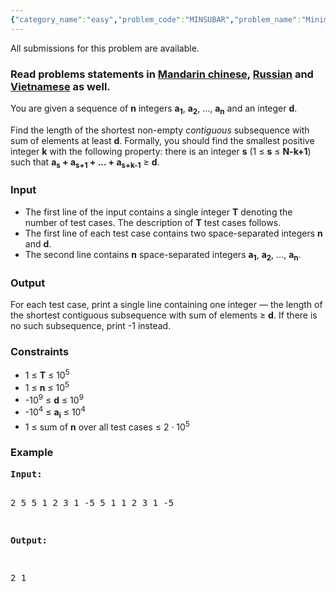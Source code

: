 ```yaml
---
{"category_name":"easy","problem_code":"MINSUBAR","problem_name":"Minimum SubArray","languages_supported":{"0":"ADA","1":"ASM","2":"BASH","3":"BF","4":"C","5":"CAML","6":"CLOJ","7":"CLPS","8":"COB","9":"CPP 4.3.2","10":"CPP 6.3","11":"CPP14","12":"CS2","13":"D","14":"ERL","15":"FORT","16":"FS","17":"GO","18":"HASK","19":"ICK","20":"ICON","21":"JAVA","22":"JS","23":"kotlin","24":"LISP clisp","25":"LISP sbcl","26":"LUA","27":"NEM","28":"NICE","29":"NODEJS","30":"PAS fpc","31":"PAS gpc","32":"PERL","33":"PERL6","34":"PHP","35":"PIKE","36":"PRLG","37":"PYPY","38":"PYTH","39":"PYTH 3.5","40":"RUBY","41":"rust","42":"SCALA","43":"SCM chicken","44":"SCM guile","45":"SCM qobi","46":"ST","47":"swift","48":"TCL","49":"TEXT","50":"WSPC"},"max_timelimit":1,"source_sizelimit":50000,"problem_author":"chemthan","problem_tester":"kingofnumbers","date_added":"23-10-2017","tags":{"0":"binary","1":"chemthan","2":"chemthan","3":"cook89","4":"easy","5":"likecs","6":"prefix"},"editorial_url":"https://discuss.codechef.com/problems/MINSUBAR","time":{"view_start_date":1514140200,"submit_start_date":1514140200,"visible_start_date":1514140200,"end_date":1735669800},"layout":"problem"}
---
```

<span class="solution-visible-txt">All submissions for this problem are available.</span><h3>Read problems statements in <a target="_blank" 
href="http://www.codechef.com/download/translated/COOK89/mandarin/MINSUBAR.pdf">Mandarin chinese</a>, <a target="_blank" 
href="http://www.codechef.com/download/translated/COOK89/russian/MINSUBAR.pdf">Russian</a> and <a target="_blank" 
href="http://www.codechef.com/download/translated/COOK89/vietnamese/MINSUBAR.pdf">Vietnamese</a> as well.</h3>

<p>You are given a sequence of <b>n</b> integers <b>a<sub>1</sub></b>, <b>a<sub>2</sub></b>, ..., <b>a<sub>n</sub></b> and an integer <b>d</b>.</p>
<p>Find the length of the shortest non-empty <i>contiguous</i> subsequence with sum of elements at least <b>d</b>. Formally, you should find the smallest positive integer <b>k</b> with the following property: there is an integer <b>s</b> (1 ≤ <b>s</b> ≤ <b>N-k+1</b>) such that <b>a<sub>s</sub> + a<sub>s+1</sub> + ... + a<sub>s+k-1</sub></b> ≥ <b>d</b>.</p>

<h3>Input</h3>
<p><ul>
<li>The first line of the input contains a single integer <b>T</b> denoting the number of test cases. The description of <b>T</b> test cases follows.</li>
<li>The first line of each test case contains two space-separated integers <b>n</b> and <b>d</b>.</li>
<li>The second line contains <b>n</b> space-separated integers <b>a<sub>1</sub></b>, <b>a<sub>2</sub></b>, ..., <b>a<sub>n</sub></b>.</li>
</ul></p>

<h3>Output</h3>
<p>For each test case, print a single line containing one integer — the length of the shortest contiguous subsequence with sum of elements ≥ <b>d</b>. If there is no such subsequence, print -1 instead.</p>

<h3>Constraints</h3>
<ul>
<li>1 ≤ <b>T</b> ≤ 10<sup>5</sup></li>
<li>1 ≤ <b>n</b> ≤ 10<sup>5</sup></li>
<li>-10<sup>9</sup> ≤ <b>d</b> ≤ 10<sup>9</sup></li>
<li>-10<sup>4</sup> ≤ <b>a<sub>i</sub></b> ≤ 10<sup>4</sup></li>
<li>1 ≤ sum of <b>n</b> over all test cases ≤ 2 · 10<sup>5</sup></li>
</ul>

<h3>Example</h3>
<pre>
<b>Input:</b>

2
5 5
1 2 3 1 -5
5 1
1 2 3 1 -5

<b>Output:</b>

2
1
</pre>
